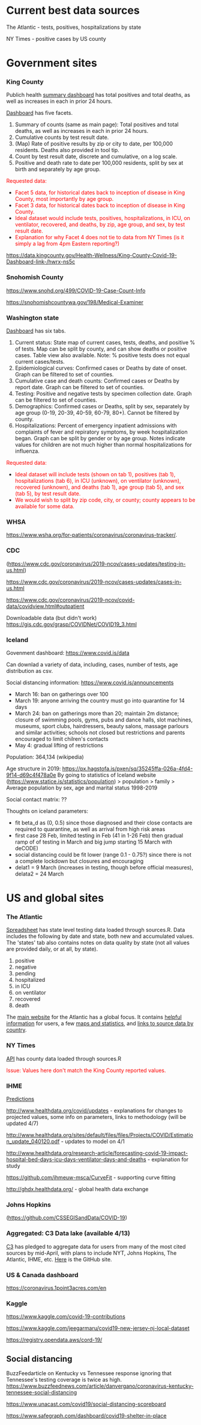 # Current best data sources

The Atlantic - tests, positives, hospitalizations by state

NY Times - positive cases by US county


# Government sites

### King County

Publich health [summary dashboard](https://www.kingcounty.gov/depts/health/communicable-diseases/disease-control/novel-coronavirus.aspx) has total positives and total deaths, as well as increases in each in prior 24 hours.

[Dashboard](https://www.kingcounty.gov/depts/health/communicable-diseases/disease-control/novel-coronavirus/data-dashboard.aspx) has five facets.

1. Summary of counts (same as main page): Total positives and total deaths, as well as increases in each in prior 24 hours.
2. Cumulative counts by test result date.
3. (Map) Rate of positive results by zip or city to date, per 100,000 residents. Deaths also provided in tool tip.
4. Count by test result date, discrete and cumulative, on a log scale.
5. Positive and death rate to date per 100,000 residents, split by sex at birth and separately by age group.

<span style="color:red">Requested data:

- <span style="color:red">Facet 5 data, for historical dates back to inception of disease in King County, most importantly by age group.
- <span style="color:red">Facet 3 data, for historical dates back to inception of disease in King County.
- <span style="color:red">Ideal dataset would include tests, positives, hospitalizations, in ICU, on ventilator, recovered, and deaths, by zip, age group, and sex, by test result date.
- <span style="color:red">Explanation for why Facet 4 does not tie to data from NY Times (is it simply a lag from 4pm Eastern reporting?)

https://data.kingcounty.gov/Health-Wellness/King-County-Covid-19-Dashboard-link-/hwrx-ns5c

### Snohomish County

https://www.snohd.org/499/COVID-19-Case-Count-Info

https://snohomishcountywa.gov/198/Medical-Examiner

### Washington state

[Dashboard](https://www.doh.wa.gov/Emergencies/Coronavirus) has six tabs.

1. Current status: State map of current cases, tests, deaths, and positive % of tests. Map can be split by county, and can show deaths or positive cases. Table view also available. Note: % positive tests does not equal current cases/tests.
2. Epidemiological curves: Confirmed cases or Deaths by date of onset. Graph can be filtered to set of counties.
3. Cumulative case and death counts: Confirmed cases or Deaths by report date. Graph can be filtered to set of counties.
4. Testing: Positive and negative tests by specimen collection date. Graph can be filtered to set of counties.
5. Demographics: Confirmed cases or Deaths, split by sex, separately by age group (0-19, 20-39, 40-59, 60-79, 80+). Cannot be filtered by county.
6. Hospitalizations: Percent of emergency inpatient admissions with complaints of fever and repiratory symptoms, by week hospitalization began. Graph can be split by gender or by age group. Notes indicate values for children are not much higher than normal hospitalizations for influenza.

<span style="color:red">Requested data:

- <span style="color:red">Ideal dataset will include tests (shown on tab 1), positives (tab 1), hospitalizations (tab 6), in ICU (unknown), on ventilator (unknown), recovered (unknown), and deaths (tab 1), age group (tab 5), and sex (tab 5), by test result date. 
- <span style="color:red">We would wish to split by zip code, city, or county; county appears to be available for some data.

### WHSA

https://www.wsha.org/for-patients/coronavirus/coronavirus-tracker/.

### CDC

(https://www.cdc.gov/coronavirus/2019-ncov/cases-updates/testing-in-us.html)

https://www.cdc.gov/coronavirus/2019-ncov/cases-updates/cases-in-us.html

https://www.cdc.gov/coronavirus/2019-ncov/covid-data/covidview.html#outpatient

Downloadable data (but didn't work) https://gis.cdc.gov/grasp/COVIDNet/COVID19_3.html


### Iceland

Govenment dashboard: https://www.covid.is/data

Can downlad a variety of data, including, cases, number of tests, age distribution as csv.

Social distancing information: https://www.covid.is/announcements

- March 16: ban on gatherings over 100
- March 19: anyone arriving the country must go into quarantine for 14 days
- March 24: ban on gatherings more than 20; maintain 2m distance; closure of swimming pools, gyms, pubs and dance halls, slot machines, museums, sport clubs, hairdressers, beauty salons, massage parlours and similar activities; schools not closed but restrictions and parents encouraged to limit chilren's contacts
- May 4: gradual lifting of restrictions

Population: 364,134 (wikipedia)

Age structure in 2019: https://px.hagstofa.is/pxen/sq/35245ffa-026a-4fd4-9f14-d69c4f478a0e
By going to statistics of Iceland website (https://www.statice.is/statistics/population)  > population > family > Average population by sex, age and marital status 1998-2019

Social contact matrix: ??

Thoughts on iceland parameters:

* fit beta_d as (0, 0.5) since those diagnosed and their close contacts are required to quarantine, as well as arrival from high risk areas
* first case 28 Feb, limited testing in Feb (41 in 1-26 Feb) then gradual ramp of of testing in March and big jump starting 15 March with deCODE)
* social distancing could be fit lower (range 0.1 - 0.75?) since there is not a complete lockdown but closures and encouraging 
* delat1 = 9 March (increases in testing, though before official measures), delata2 = 24 March


# US and global sites

### The Atlantic

[Spreadsheet](https://docs.google.com/spreadsheets/u/2/d/e/2PACX-1vRwAqp96T9sYYq2-i7Tj0pvTf6XVHjDSMIKBdZHXiCGGdNC0ypEU9NbngS8mxea55JuCFuua1MUeOj5/pubhtml#) has state level testing data loaded through sources.R. Data includes the following by date and state, both new and accumulated values. The 'states' tab also contains notes on data quality by state (not all values are provided daily, or at all, by state).

1. positive
2. negative
3. pending
4. hospitalized
5. in ICU
6. on ventilator
7. recovered
8. death

The [main website](https://covidtracking.com/) for the Atlantic has a global focus. It contains [helpful information](https://covidtracking.com/why-it-matters) for users, a few [maps and statistics](https://ourworldindata.org/coronavirus#covid-19-cases-deaths-and-recoveries-by-country), and [links to source data by country](https://ourworldindata.org/coronavirus-testing-source-data).

### NY Times

[API](https://github.com/nytimes/covid-19-data) has county data loaded through sources.R

<span style="color:red">Issue: Values here don't match the King County reported values.

### IHME

[Predictions](https://covid19.healthdata.org/) 

http://www.healthdata.org/covid/updates - explanations for changes to projected values, some info on parameters, links to methodology (will be updated 4/7)

http://www.healthdata.org/sites/default/files/files/Projects/COVID/Estimation_update_040120.pdf - updates to model on 4/1

http://www.healthdata.org/research-article/forecasting-covid-19-impact-hospital-bed-days-icu-days-ventilator-days-and-deaths - explanation for study

https://github.com/ihmeuw-msca/CurveFit - supporting curve fitting

http://ghdx.healthdata.org/ - global health data exchange

### Johns Hopkins

(https://github.com/CSSEGISandData/COVID-19)

### Aggregated: C3 Data lake (available 4/13)
[C3](https://c3.ai/covid/) has pledged to aggregate data for users from many of the most cited sources by mid-April, with plans to include NYT, Johns Hopkins, The Atlantic, IHME, etc. [Here](https://github.com/beoutbreakprepared/nCoV2019/tree/master/covid19) is the GitHub site.

### US & Canada dashboard

https://coronavirus.1point3acres.com/en

### Kaggle

https://www.kaggle.com/covid-19-contributions

https://www.kaggle.com/jeegarmaru/covid19-new-jersey-nj-local-dataset

https://registry.opendata.aws/cord-19/
  

## Social distancing

BuzzFeedarticle on Kentucky vs Tennessee response ignoring that Tennessee's testing coverage is twice as high.
https://www.buzzfeednews.com/article/danvergano/coronavirus-kentucky-tennessee-social-distancing

https://www.unacast.com/covid19/social-distancing-scoreboard

https://www.safegraph.com/dashboard/covid19-shelter-in-place


